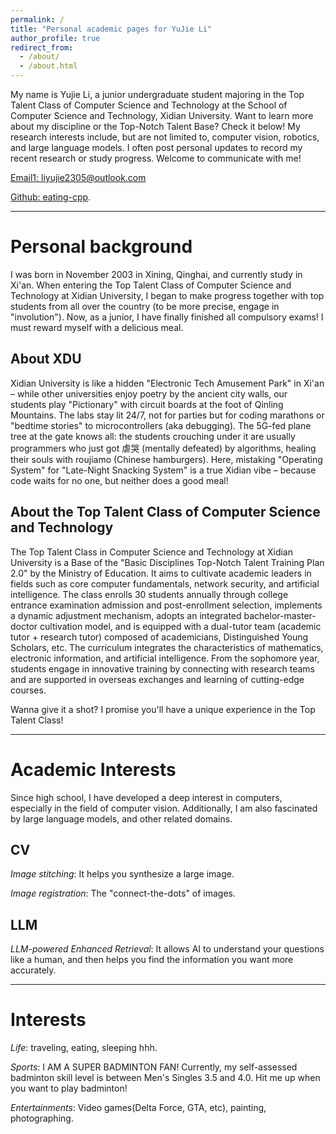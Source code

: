 ```yaml
---
permalink: /
title: "Personal academic pages for YuJie Li"
author_profile: true
redirect_from: 
  - /about/
  - /about.html
---
```


My name is Yujie Li, a junior undergraduate student majoring in the Top Talent Class of Computer Science and Technology at the School of Computer Science and Technology, Xidian University. Want to learn more about my discipline or the Top-Notch Talent Base? Check it below! My research interests include, but are not limited to, computer vision, robotics, and large language models. I often post personal updates to record my recent research or study progress. Welcome to communicate with me!


[Email1: liyujie2305@outlook.com](mailto:liyujie2305@outlook.com)   



[Github: eating-cpp]((https://github.com/eating-cpp)).   


-----
# Personal background
I was born in November 2003 in Xining, Qinghai, and currently study in Xi'an. When entering the Top Talent Class of Computer Science and Technology at Xidian University, I began to make progress together with top students from all over the country (to be more precise, engage in "involution"). Now, as a junior, I have finally finished all compulsory exams! I must reward myself with a delicious meal.

## About XDU
Xidian University is like a hidden "Electronic Tech Amusement Park" in Xi'an – while other universities enjoy poetry by the ancient city walls, our students play "Pictionary" with circuit boards at the foot of Qinling Mountains. The labs stay lit 24/7, not for parties but for coding marathons or "bedtime stories" to microcontrollers (aka debugging). The 5G-fed plane tree at the gate knows all: the students crouching under it are usually programmers who just got 虐哭 (mentally defeated) by algorithms, healing their souls with roujiamo (Chinese hamburgers). Here, mistaking "Operating System" for "Late-Night Snacking System" is a true Xidian vibe – because code waits for no one, but neither does a good meal!

## About the Top Talent Class of Computer Science and Technology
The Top Talent Class in Computer Science and Technology at Xidian University is a Base of the "Basic Disciplines Top-Notch Talent Training Plan 2.0" by the Ministry of Education. It aims to cultivate academic leaders in fields such as core computer fundamentals, network security, and artificial intelligence. The class enrolls 30 students annually through college entrance examination admission and post-enrollment selection, implements a dynamic adjustment mechanism, adopts an integrated bachelor-master-doctor cultivation model, and is equipped with a dual-tutor team (academic tutor + research tutor) composed of academicians, Distinguished Young Scholars, etc. The curriculum integrates the characteristics of mathematics, electronic information, and artificial intelligence. From the sophomore year, students engage in innovative training by connecting with research teams and are supported in overseas exchanges and learning of cutting-edge courses.

Wanna give it a shot? I promise you'll have a unique experience in the Top Talent Class!

-----
# Academic Interests
Since high school, I have developed a deep interest in computers, especially in the field of computer vision. Additionally, I am also fascinated by large language models, and other related domains.

## CV
*Image stitching*: It helps you synthesize a large image.    

*Image registration*: The "connect-the-dots" of images.  



## LLM
*LLM-powered Enhanced Retrieval*: It allows AI to understand your questions like a human, and then helps you find the information you want more accurately.


-----
# Interests

*Life*: traveling, eating, sleeping hhh.    

*Sports*: I AM A SUPER BADMINTON FAN! Currently, my self-assessed badminton skill level is between Men's Singles 3.5 and 4.0. Hit me up when you want to play badminton!     

*Entertainments*: Video games(Delta Force, GTA, etc), painting, photographing.    


